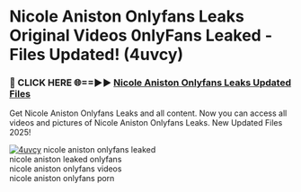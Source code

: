 # Nicole Aniston Onlyfans Leaks Original Videos 0nlyFans Leaked - Files Updated! (4uvcy)

<h3>🔴 CLICK HERE 🌐==►► <a href="https://tinyurl.com/x26r9saj" rel="nofollow">Nicole Aniston Onlyfans Leaks Updated Files</a></h3>

Get Nicole Aniston Onlyfans Leaks and all content. Now you can access all videos and pictures of Nicole Aniston Onlyfans Leaks. New Updated Files 2025!

[![4uvcy](https://i.imgur.com/LkgZPqh.gif)](https://tinyurl.com/x26r9saj)
nicole aniston onlyfans leaked<br>
nicole aniston leaked onlyfans<br>
nicole aniston onlyfans videos<br>
nicole aniston onlyfans porn